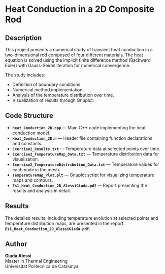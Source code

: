 # Heat Conduction in a 2D Composite Rod

## Description
This project presents a numerical study of transient heat conduction in a two-dimensional rod composed of four different materials. The heat equation is solved using the implicit finite difference method (Backward Euler) with Gauss-Seidel iteration for numerical convergence.

The study includes:
- Definition of boundary conditions.
- Numerical method implementation.
- Analysis of the temperature distribution over time.
- Visualization of results through Gnuplot.

## Code Structure
- **`Heat_Conduction_2D.cpp`** — Main C++ code implementing the heat conduction model.
- **`Heat_Conduction_2D.h`** — Header file containing function declarations and constants.
- **`Exercise2_Results.txt`** — Temperature data at selected points over time.
- **`Exercise2_TemperatureMap_Data.txt`** — Temperature distribution data for visualization.
- **`Exercise2_TemperatureDistribution_Data.txt`** — Temperature values for each node in the mesh.
- **`TemperatureMap_Plot.plt`** — Gnuplot script for visualizing temperature maps and contours.
- **`Es1_Heat_Conduction_2D_AlessiGiada.pdf`** — Report presenting the results and analysis in detail.

## Results
The detailed results, including temperature evolution at selected points and temperature distribution maps, are presented in the report: **`Es1_Heat_Conduction_2D_AlessiGiada.pdf`**.

## Author
**Giada Alessi**  
Master in Thermal Engineering  
Universitat Politècnica de Catalunya

